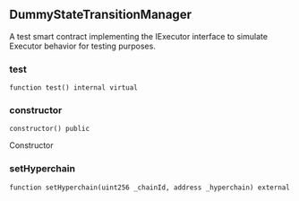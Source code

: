 ## DummyStateTransitionManager

A test smart contract implementing the IExecutor interface to simulate Executor behavior for testing purposes.

### test

```solidity
function test() internal virtual
```

### constructor

```solidity
constructor() public
```

Constructor

### setHyperchain

```solidity
function setHyperchain(uint256 _chainId, address _hyperchain) external
```


